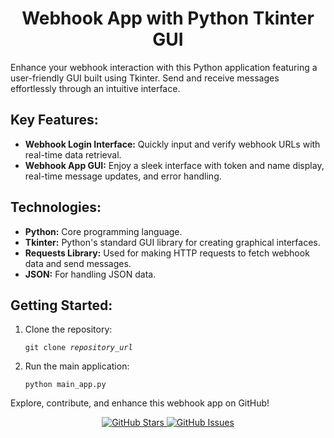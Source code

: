 <h1 align="center">Webhook App with Python Tkinter GUI</h1>

<p>Enhance your webhook interaction with this Python application featuring a user-friendly GUI built using Tkinter. Send and receive messages effortlessly through an intuitive interface.</p>

<h2>Key Features:</h2>

<ul>
  <li><strong>Webhook Login Interface:</strong> Quickly input and verify webhook URLs with real-time data retrieval.</li>
  <li><strong>Webhook App GUI:</strong> Enjoy a sleek interface with token and name display, real-time message updates, and error handling.</li>
</ul>

<h2>Technologies:</h2>

<ul>
  <li><strong>Python:</strong> Core programming language.</li>
  <li><strong>Tkinter:</strong> Python's standard GUI library for creating graphical interfaces.</li>
  <li><strong>Requests Library:</strong> Used for making HTTP requests to fetch webhook data and send messages.</li>
  <li><strong>JSON:</strong> For handling JSON data.</li>
</ul>

<h2>Getting Started:</h2>

<ol>
  <li>Clone the repository:</li>
  <pre><code>git clone <em>repository_url</em></code></pre>

  <li>Run the main application:</li>
  <pre><code>python main_app.py</code></pre>
</ol>

<p>Explore, contribute, and enhance this webhook app on GitHub!</p>

<p align="center">
  <a href="https://github.com/LifeIsACage/Discord_webhooks_messages/stargazers">
    <img src="https://img.shields.io/github/stars/LifeIsACage/Discord_webhooks_messages.svg" alt="GitHub Stars">
  </a>
  <a href="https://github.com/LifeIsACage/Discord_webhooks_messages/issues">
    <img src="https://img.shields.io/github/issues/LifeIsACage/Discord_webhooks_messages.svg" alt="GitHub Issues">
  </a>
</p>
